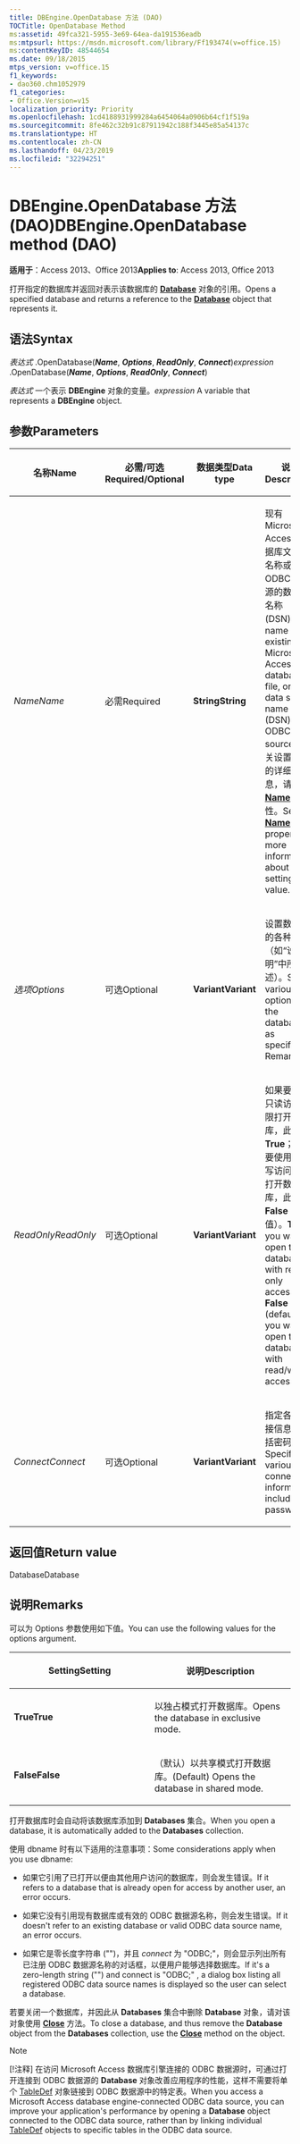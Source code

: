 ```yaml
---
title: DBEngine.OpenDatabase 方法 (DAO)
TOCTitle: OpenDatabase Method
ms:assetid: 49fca321-5955-3e69-64ea-da191536eadb
ms:mtpsurl: https://msdn.microsoft.com/library/Ff193474(v=office.15)
ms:contentKeyID: 48544654
ms.date: 09/18/2015
mtps_version: v=office.15
f1_keywords:
- dao360.chm1052979
f1_categories:
- Office.Version=v15
localization_priority: Priority
ms.openlocfilehash: 1cd4188931999284a6454064a0906b64cf1f519a
ms.sourcegitcommit: 8fe462c32b91c87911942c188f3445e85a54137c
ms.translationtype: HT
ms.contentlocale: zh-CN
ms.lasthandoff: 04/23/2019
ms.locfileid: "32294251"
---
```

# <a name="dbengineopendatabase-method-dao"></a><span data-ttu-id="08d8d-102">DBEngine.OpenDatabase 方法 (DAO)</span><span class="sxs-lookup"><span data-stu-id="08d8d-102">DBEngine.OpenDatabase method (DAO)</span></span>

<span data-ttu-id="08d8d-103">**适用于**：Access 2013、Office 2013</span><span class="sxs-lookup"><span data-stu-id="08d8d-103">**Applies to**: Access 2013, Office 2013</span></span>

<span data-ttu-id="08d8d-104">打开指定的数据库并返回对表示该数据库的 **[Database](database-object-dao.md)** 对象的引用。</span><span class="sxs-lookup"><span data-stu-id="08d8d-104">Opens a specified database and returns a reference to the **[Database](database-object-dao.md)** object that represents it.</span></span>

## <a name="syntax"></a><span data-ttu-id="08d8d-105">语法</span><span class="sxs-lookup"><span data-stu-id="08d8d-105">Syntax</span></span>

<span data-ttu-id="08d8d-106">*表达式* .OpenDatabase(***Name***, ***Options***, ***ReadOnly***, ***Connect***)</span><span class="sxs-lookup"><span data-stu-id="08d8d-106">*expression* .OpenDatabase(***Name***, ***Options***, ***ReadOnly***, ***Connect***)</span></span>

<span data-ttu-id="08d8d-107">*表达式* 一个表示 **DBEngine** 对象的变量。</span><span class="sxs-lookup"><span data-stu-id="08d8d-107">*expression*  A variable that represents a **DBEngine** object.</span></span>

## <a name="parameters"></a><span data-ttu-id="08d8d-108">参数</span><span class="sxs-lookup"><span data-stu-id="08d8d-108">Parameters</span></span>

<table>
<colgroup>
<col style="width: 25%" />
<col style="width: 25%" />
<col style="width: 25%" />
<col style="width: 25%" />
</colgroup>
<thead>
<tr class="header">
<th><p><span data-ttu-id="08d8d-109">名称</span><span class="sxs-lookup"><span data-stu-id="08d8d-109">Name</span></span></p></th>
<th><p><span data-ttu-id="08d8d-110">必需/可选</span><span class="sxs-lookup"><span data-stu-id="08d8d-110">Required/Optional</span></span></p></th>
<th><p><span data-ttu-id="08d8d-111">数据类型</span><span class="sxs-lookup"><span data-stu-id="08d8d-111">Data type</span></span></p></th>
<th><p><span data-ttu-id="08d8d-112">说明</span><span class="sxs-lookup"><span data-stu-id="08d8d-112">Description</span></span></p></th>
</tr>
</thead>
<tbody>
<tr class="odd">
<td><p><span data-ttu-id="08d8d-113"><em>Name</em></span><span class="sxs-lookup"><span data-stu-id="08d8d-113"><em>Name</em></span></span></p></td>
<td><p><span data-ttu-id="08d8d-114">必需</span><span class="sxs-lookup"><span data-stu-id="08d8d-114">Required</span></span></p></td>
<td><p><span data-ttu-id="08d8d-115"><strong>String</strong></span><span class="sxs-lookup"><span data-stu-id="08d8d-115"><strong>String</strong></span></span></p></td>
<td><p><span data-ttu-id="08d8d-116">现有 Microsoft Access 数据库文件的名称或 ODBC 数据源的数据源名称 (DSN)。</span><span class="sxs-lookup"><span data-stu-id="08d8d-116">the name of an existing Microsoft Access database file, or the data source name (DSN) of an ODBC data source.</span></span> <span data-ttu-id="08d8d-117">有关设置此值的详细信息，请参阅 <strong><a href="connection-name-property-dao.md">Name</a></strong> 属性。</span><span class="sxs-lookup"><span data-stu-id="08d8d-117">See the <a href="connection-name-property-dao.md"><strong>Name</strong></a> property for more information about setting this value.</span></span></p></td>
</tr>
<tr class="even">
<td><p><span data-ttu-id="08d8d-118"><em>选项</em></span><span class="sxs-lookup"><span data-stu-id="08d8d-118"><em>Options</em></span></span></p></td>
<td><p><span data-ttu-id="08d8d-119">可选</span><span class="sxs-lookup"><span data-stu-id="08d8d-119">Optional</span></span></p></td>
<td><p><span data-ttu-id="08d8d-120"><strong>Variant</strong></span><span class="sxs-lookup"><span data-stu-id="08d8d-120"><strong>Variant</strong></span></span></p></td>
<td><p><span data-ttu-id="08d8d-121">设置数据库的各种选项（如“说明”中所述）。</span><span class="sxs-lookup"><span data-stu-id="08d8d-121">Sets various options for the database, as specified in Remarks.</span></span></p></td>
</tr>
<tr class="odd">
<td><p><span data-ttu-id="08d8d-122"><em>ReadOnly</em></span><span class="sxs-lookup"><span data-stu-id="08d8d-122"><em>ReadOnly</em></span></span></p></td>
<td><p><span data-ttu-id="08d8d-123">可选</span><span class="sxs-lookup"><span data-stu-id="08d8d-123">Optional</span></span></p></td>
<td><p><span data-ttu-id="08d8d-124"><strong>Variant</strong></span><span class="sxs-lookup"><span data-stu-id="08d8d-124"><strong>Variant</strong></span></span></p></td>
<td><p><span data-ttu-id="08d8d-125">如果要使用只读访问权限打开数据库，此值为 <strong>True</strong>；如果要使用可读写访问权限打开数据库，此值为 <strong>False</strong>（默认值）。</span><span class="sxs-lookup"><span data-stu-id="08d8d-125"><strong>True</strong> if you want to open the database with read-only access, or <strong>False</strong> (default) if you want to open the database with read/write access.</span></span></p></td>
</tr>
<tr class="even">
<td><p><span data-ttu-id="08d8d-126"><em>Connect</em></span><span class="sxs-lookup"><span data-stu-id="08d8d-126"><em>Connect</em></span></span></p></td>
<td><p><span data-ttu-id="08d8d-127">可选</span><span class="sxs-lookup"><span data-stu-id="08d8d-127">Optional</span></span></p></td>
<td><p><span data-ttu-id="08d8d-128"><strong>Variant</strong></span><span class="sxs-lookup"><span data-stu-id="08d8d-128"><strong>Variant</strong></span></span></p></td>
<td><p><span data-ttu-id="08d8d-129">指定各种连接信息，包括密码。</span><span class="sxs-lookup"><span data-stu-id="08d8d-129">Specifies various connection information, including passwords.</span></span></p></td>
</tr>
</tbody>
</table>


## <a name="return-value"></a><span data-ttu-id="08d8d-130">返回值</span><span class="sxs-lookup"><span data-stu-id="08d8d-130">Return value</span></span>

<span data-ttu-id="08d8d-131">Database</span><span class="sxs-lookup"><span data-stu-id="08d8d-131">Database</span></span>

## <a name="remarks"></a><span data-ttu-id="08d8d-132">说明</span><span class="sxs-lookup"><span data-stu-id="08d8d-132">Remarks</span></span>

<span data-ttu-id="08d8d-133">可以为 Options 参数使用如下值。</span><span class="sxs-lookup"><span data-stu-id="08d8d-133">You can use the following values for the options argument.</span></span>

<table>
<colgroup>
<col style="width: 50%" />
<col style="width: 50%" />
</colgroup>
<thead>
<tr class="header">
<th><p><span data-ttu-id="08d8d-134">Setting</span><span class="sxs-lookup"><span data-stu-id="08d8d-134">Setting</span></span></p></th>
<th><p><span data-ttu-id="08d8d-135">说明</span><span class="sxs-lookup"><span data-stu-id="08d8d-135">Description</span></span></p></th>
</tr>
</thead>
<tbody>
<tr class="odd">
<td><p><span data-ttu-id="08d8d-136"><strong>True</strong></span><span class="sxs-lookup"><span data-stu-id="08d8d-136"><strong>True</strong></span></span></p></td>
<td><p><span data-ttu-id="08d8d-137">以独占模式打开数据库。</span><span class="sxs-lookup"><span data-stu-id="08d8d-137">Opens the database in exclusive mode.</span></span></p></td>
</tr>
<tr class="even">
<td><p><span data-ttu-id="08d8d-138"><strong>False</strong></span><span class="sxs-lookup"><span data-stu-id="08d8d-138"><strong>False</strong></span></span></p></td>
<td><p><span data-ttu-id="08d8d-139">（默认）以共享模式打开数据库。</span><span class="sxs-lookup"><span data-stu-id="08d8d-139">(Default) Opens the database in shared mode.</span></span></p></td>
</tr>
</tbody>
</table>


<span data-ttu-id="08d8d-140">打开数据库时会自动将该数据库添加到 **Databases** 集合。</span><span class="sxs-lookup"><span data-stu-id="08d8d-140">When you open a database, it is automatically added to the **Databases** collection.</span></span>

<span data-ttu-id="08d8d-141">使用 dbname 时有以下适用的注意事项：</span><span class="sxs-lookup"><span data-stu-id="08d8d-141">Some considerations apply when you use  dbname:</span></span>

- <span data-ttu-id="08d8d-142">如果它引用了已打开以便由其他用户访问的数据库，则会发生错误。</span><span class="sxs-lookup"><span data-stu-id="08d8d-142">If it refers to a database that is already open for access by another user, an error occurs.</span></span>

- <span data-ttu-id="08d8d-143">如果它没有引用现有数据库或有效的 ODBC 数据源名称，则会发生错误。</span><span class="sxs-lookup"><span data-stu-id="08d8d-143">If it doesn't refer to an existing database or valid ODBC data source name, an error occurs.</span></span>

- <span data-ttu-id="08d8d-144">如果它是零长度字符串 ("")，并且 *connect* 为 "ODBC;"，则会显示列出所有已注册 ODBC 数据源名称的对话框，以便用户能够选择数据库。</span><span class="sxs-lookup"><span data-stu-id="08d8d-144">If it's a zero-length string ("") and connect is "ODBC;"
, a dialog box listing all registered ODBC data source names is displayed so the user can select a database.</span></span>

<span data-ttu-id="08d8d-145">若要关闭一个数据库，并因此从 **Databases** 集合中删除 **Database** 对象，请对该对象使用 **[Close](connection-close-method-dao.md)** 方法。</span><span class="sxs-lookup"><span data-stu-id="08d8d-145">To close a database, and thus remove the **Database** object from the **Databases** collection, use the **[Close](connection-close-method-dao.md)** method on the object.</span></span>

> [!NOTE]
> <span data-ttu-id="08d8d-146">[!注释] 在访问 Microsoft Access 数据库引擎连接的 ODBC 数据源时，可通过打开连接到 ODBC 数据源的 **Database** 对象改善应用程序的性能，这样不需要将单个 [TableDef](tabledef-object-dao.md) 对象链接到 ODBC 数据源中的特定表。</span><span class="sxs-lookup"><span data-stu-id="08d8d-146">When you access a Microsoft Access database engine-connected ODBC data source, you can improve your application's performance by opening a **Database** object connected to the ODBC data source, rather than by linking individual [TableDef](tabledef-object-dao.md) objects to specific tables in the ODBC data source.</span></span>


